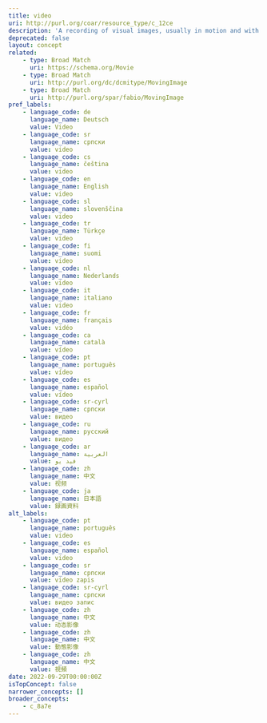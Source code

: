 ```yaml
---
title: video
uri: http://purl.org/coar/resource_type/c_12ce
description: 'A recording of visual images, usually in motion and with sound accompaniment. [Source: http://www.ifla.org/files/assets/cataloguing/isbd/isbd-cons_20110321.pdf ]'
deprecated: false
layout: concept
related:
    - type: Broad Match
      uri: https://schema.org/Movie
    - type: Broad Match
      uri: http://purl.org/dc/dcmitype/MovingImage
    - type: Broad Match
      uri: http://purl.org/spar/fabio/MovingImage
pref_labels:
    - language_code: de
      language_name: Deutsch
      value: Video
    - language_code: sr
      language_name: српски
      value: video
    - language_code: cs
      language_name: čeština
      value: video
    - language_code: en
      language_name: English
      value: video
    - language_code: sl
      language_name: slovenščina
      value: video
    - language_code: tr
      language_name: Türkçe
      value: video
    - language_code: fi
      language_name: suomi
      value: video
    - language_code: nl
      language_name: Nederlands
      value: video
    - language_code: it
      language_name: italiano
      value: video
    - language_code: fr
      language_name: français
      value: vidéo
    - language_code: ca
      language_name: català
      value: vídeo
    - language_code: pt
      language_name: português
      value: vídeo
    - language_code: es
      language_name: español
      value: vídeo
    - language_code: sr-cyrl
      language_name: српски
      value: видео
    - language_code: ru
      language_name: русский
      value: видео
    - language_code: ar
      language_name: العربية
      value: فيد يو
    - language_code: zh
      language_name: 中文
      value: 视频
    - language_code: ja
      language_name: 日本語
      value: 録画資料
alt_labels:
    - language_code: pt
      language_name: português
      value: video
    - language_code: es
      language_name: español
      value: video
    - language_code: sr
      language_name: српски
      value: video zapis
    - language_code: sr-cyrl
      language_name: српски
      value: видео запис
    - language_code: zh
      language_name: 中文
      value: 动态影像
    - language_code: zh
      language_name: 中文
      value: 動態影像
    - language_code: zh
      language_name: 中文
      value: 視頻
date: 2022-09-29T00:00:00Z
isTopConcept: false
narrower_concepts: []
broader_concepts:
    - c_8a7e
---
```


